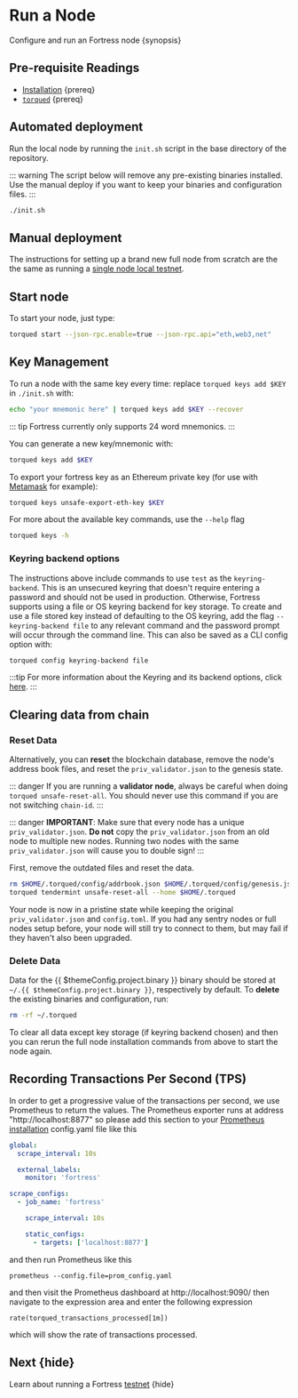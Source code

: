 <!--
order: 4
-->

# Run a Node

Configure and run an Fortress node {synopsis}

## Pre-requisite Readings

- [Installation](./installation.md) {prereq}
- [`torqued`](./binary.md) {prereq}

## Automated deployment

Run the local node by running the `init.sh` script in the base directory of the repository.

::: warning
The script below will remove any pre-existing binaries installed. Use the manual deploy if you want
to keep your binaries and configuration files.
:::

```bash
./init.sh
```

## Manual deployment

The instructions for setting up a brand new full node from scratch are the the same as running a
[single node local testnet](./../guides/localnet/single_node.md#manual-localnet).

## Start node

To start your node, just type:

```bash
torqued start --json-rpc.enable=true --json-rpc.api="eth,web3,net"
```

## Key Management

To run a node with the same key every time: replace `torqued keys add $KEY` in `./init.sh` with:

```bash
echo "your mnemonic here" | torqued keys add $KEY --recover
```

::: tip
Fortress currently only supports 24 word mnemonics.
:::

You can generate a new key/mnemonic with:

```bash
torqued keys add $KEY
```

To export your fortress key as an Ethereum private key (for use with [Metamask](./../guides/keys-wallets/metamask) for example):

```bash
torqued keys unsafe-export-eth-key $KEY
```

For more about the available key commands, use the `--help` flag

```bash
torqued keys -h
```

### Keyring backend options

The instructions above include commands to use `test` as the `keyring-backend`. This is an unsecured
keyring that doesn't require entering a password and should not be used in production. Otherwise,
Fortress supports using a file or OS keyring backend for key storage. To create and use a file
stored key instead of defaulting to the OS keyring, add the flag `--keyring-backend file` to any
relevant command and the password prompt will occur through the command line. This can also be saved
as a CLI config option with:

```bash
torqued config keyring-backend file
```

:::tip
For more information about the Keyring and its backend options, click [here](./../guides/keys-wallets/keyring).
:::

## Clearing data from chain

### Reset Data

Alternatively, you can **reset** the blockchain database, remove the node's address book files, and reset the `priv_validator.json` to the genesis state.

::: danger
If you are running a **validator node**, always be careful when doing `torqued unsafe-reset-all`. You should never use this command if you are not switching `chain-id`.
:::

::: danger
**IMPORTANT**: Make sure that every node has a unique `priv_validator.json`. **Do not** copy the `priv_validator.json` from an old node to multiple new nodes. Running two nodes with the same `priv_validator.json` will cause you to double sign!
:::

First, remove the outdated files and reset the data.

```bash
rm $HOME/.torqued/config/addrbook.json $HOME/.torqued/config/genesis.json
torqued tendermint unsafe-reset-all --home $HOME/.torqued
```

Your node is now in a pristine state while keeping the original `priv_validator.json` and `config.toml`. If you had any sentry nodes or full nodes setup before, your node will still try to connect to them, but may fail if they haven't also been upgraded.

### Delete Data

Data for the {{ $themeConfig.project.binary }} binary should be stored at `~/.{{ $themeConfig.project.binary }}`, respectively by default. To **delete** the existing binaries and configuration, run:

```bash
rm -rf ~/.torqued
```

To clear all data except key storage (if keyring backend chosen) and then you can rerun the full node installation commands from above to start the node again.

## Recording Transactions Per Second (TPS)

In order to get a progressive value of the transactions per second, we use Prometheus to return the values.
The Prometheus exporter runs at address "http://localhost:8877" so please add this section to your [Prometheus installation](https://opencensus.io/codelabs/prometheus/#1) config.yaml file like this

```yaml
global:
  scrape_interval: 10s

  external_labels:
    monitor: 'fortress'

scrape_configs:
  - job_name: 'fortress'

    scrape_interval: 10s

    static_configs:
      - targets: ['localhost:8877']
```

and then run Prometheus like this

```shell
prometheus --config.file=prom_config.yaml
```

and then visit the Prometheus dashboard at http://localhost:9090/ then navigate to the expression area and enter the following expression

```shell
rate(torqued_transactions_processed[1m])
```

which will show the rate of transactions processed.

## Next {hide}

Learn about running a Fortress [testnet](./testnet.md) {hide}
